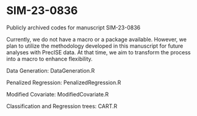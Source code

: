 # SIM-23-0836
Publicly archived codes for manuscript SIM-23-0836

Currently, we do not have a macro or a package available. However, we plan to utilize the methodology developed in this manuscript for future analyses with PrecISE data. At that time, we aim to transform the process into a macro to enhance flexibility. 


Data Generation: DataGeneration.R

Penalized Regression: PenalizedRegression.R

Modified Covariate: ModifiedCovariate.R

Classification and Regression trees: CART.R


